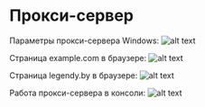 # Прокси-сервер

Параметры прокси-сервера Windows:
![alt text](/Computer-Networking/LAB4/pics/params_screen.png)

Страница example.com в браузере:
![alt text](/Computer-Networking/LAB4/pics/example_screen.png)

Страница legendy.by в браузере:
![alt text](/Computer-Networking/LAB4/pics/radio.png)

Работа прокси-сервера в консоли:
![alt text](/Computer-Networking/LAB4/pics/proxy_screen.png)
